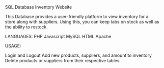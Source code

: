 SQL Database Inventory Website

This Database provides  a user-friendly platform to view inventory for a store along with suppliers. Using this, you can keep tabs on stock as well as the ability to restock.

LANGUAGES:
PHP
Javascript
MySQL
HTML
Apache


USAGE:

Login and Logout
Add new products, suppliers, and amount to inventory
Delete products or suppliers from their respective tables
